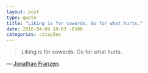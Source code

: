 ```yaml
---
layout: post
type: quote
title: "Liking is for cowards. Go for what hurts."
date: 2016-04-09 10:03 -0300
categories: citações
---
```

>Liking is for cowards. Go for what hurts.

— [Jonathan Franzen](http://www.nytimes.com/2011/05/29/opinion/29franzen.html).
